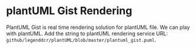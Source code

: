 # plantUML Gist Rendering
PlantUML Gist is real time rendering solution for plantUML file. We can play with plantUML. Add the string to plantUML rendering service URL: `github/legenddcr/plantUML/blob/master/plantuml_gist.puml`.

